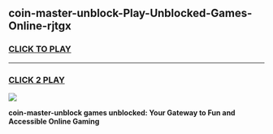 
## coin-master-unblock-Play-Unblocked-Games-Online-rjtgx
<h3>
<a href="https://premium76.site?title=coin-master-unblock&ref=25A">CLICK TO PLAY</a></h3>
<hr>

<h3>
<a href="https://premium76.site?title=coin-master-unblock&ref=25A">CLICK 2 PLAY</a>
  
</h3>

<a href="https://premium76.site?title=coin-master-unblock&ref=25A"><img src="https://clearcache.store/games.png"></a>


**coin-master-unblock games unblocked: Your Gateway to Fun and Accessible Online Gaming**
